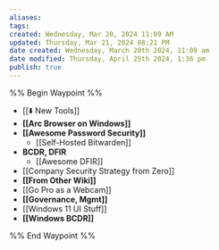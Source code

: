 ```yaml
---
aliases: 
tags: 
created: Wednesday, Mar 20, 2024 11:09 AM
updated: Thursday, Mar 21, 2024 08:21 PM
date created: Wednesday, March 20th 2024, 11:09 am
date modified: Thursday, April 25th 2024, 1:36 pm
publish: true
---
```


%% Begin Waypoint %%
- [[⬇️ New Tools]]
- **[[Arc Browser on Windows]]**
- **[[Awesome Password Security]]**
	- [[Self-Hosted Bitwarden]]
- **BCDR, DFIR**
	- [[Awesome DFIR]]
- [[Company Security Strategy from Zero]]
- **[[From Other Wiki]]**
- [[Go Pro as a Webcam]]
- **[[Governance, Mgmt]]**
- [[Windows 11 UI Stuff]]
- **[[Windows BCDR]]**

%% End Waypoint %%